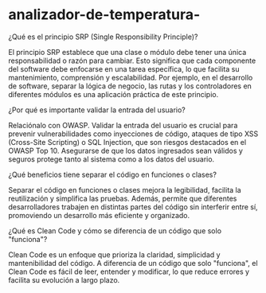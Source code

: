 # analizador-de-temperatura-

¿Qué es el principio SRP (Single Responsibility Principle)?

El principio SRP establece que una clase o módulo debe tener una única responsabilidad o razón para cambiar. Esto significa que cada componente del software debe enfocarse en una tarea específica, lo que facilita su mantenimiento, comprensión y escalabilidad. Por ejemplo, en el desarrollo de software, separar la lógica de negocio, las rutas y los controladores en diferentes módulos es una aplicación práctica de este principio.





¿Por qué es importante validar la entrada del usuario?

Relaciónalo con OWASP. Validar la entrada del usuario es crucial para prevenir vulnerabilidades como inyecciones de código, ataques de tipo XSS (Cross-Site Scripting) o SQL Injection, que son riesgos destacados en el OWASP Top 10. Asegurarse de que los datos ingresados sean válidos y seguros protege tanto al sistema como a los datos del usuario.





¿Qué beneficios tiene separar el código en funciones o clases?

Separar el código en funciones o clases mejora la legibilidad, facilita la reutilización y simplifica las pruebas. Además, permite que diferentes desarrolladores trabajen en distintas partes del código sin interferir entre sí, promoviendo un desarrollo más eficiente y organizado.





¿Qué es Clean Code y cómo se diferencia de un código que solo "funciona"?

Clean Code es un enfoque que prioriza la claridad, simplicidad y mantenibilidad del código. A diferencia de un código que solo "funciona", el Clean Code es fácil de leer, entender y modificar, lo que reduce errores y facilita su evolución a largo plazo.
